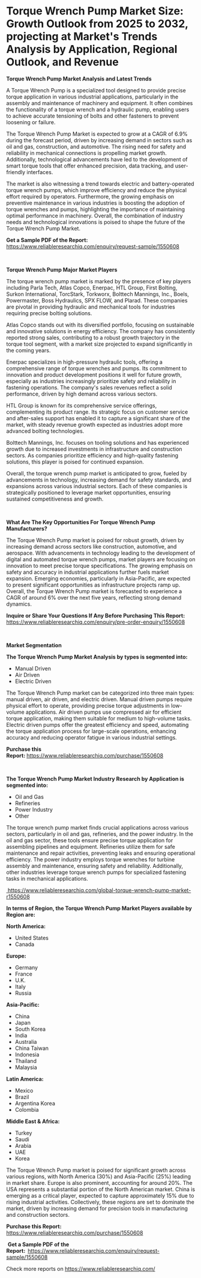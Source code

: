 <p><h1>Torque Wrench Pump Market Size: Growth Outlook from 2025 to 2032, projecting at Market's Trends Analysis by Application, Regional Outlook, and Revenue</h1></p><p><strong>Torque Wrench Pump Market Analysis and Latest Trends</strong></p>
<p><p>A Torque Wrench Pump is a specialized tool designed to provide precise torque application in various industrial applications, particularly in the assembly and maintenance of machinery and equipment. It often combines the functionality of a torque wrench and a hydraulic pump, enabling users to achieve accurate tensioning of bolts and other fasteners to prevent loosening or failure.</p><p>The Torque Wrench Pump Market is expected to grow at a CAGR of 6.9% during the forecast period, driven by increasing demand in sectors such as oil and gas, construction, and automotive. The rising need for safety and reliability in mechanical connections is propelling market growth. Additionally, technological advancements have led to the development of smart torque tools that offer enhanced precision, data tracking, and user-friendly interfaces.</p><p>The market is also witnessing a trend towards electric and battery-operated torque wrench pumps, which improve efficiency and reduce the physical effort required by operators. Furthermore, the growing emphasis on preventive maintenance in various industries is boosting the adoption of torque wrenches and pumps, highlighting the importance of maintaining optimal performance in machinery. Overall, the combination of industry needs and technological innovations is poised to shape the future of the Torque Wrench Pump Market.</p></p>
<p><strong>Get a Sample PDF of the Report:&nbsp;</strong> <a href="https://www.reliableresearchiq.com/enquiry/request-sample/1550608?utm_campaign=3026&utm_medium=2&utm_source=Github&utm_content=ia&utm_term=08042025&utm_id=torque-wrench-pump">https://www.reliableresearchiq.com/enquiry/request-sample/1550608</a></p>
<p>&nbsp;</p>
<p><strong>Torque Wrench Pump Major Market Players</strong></p>
<p><p>The torque wrench pump market is marked by the presence of key players including Parla Tech, Atlas Copco, Enerpac, HTL Group, First Bolting, Surkon International, TorcStark, Torkworx, Bolttech Mannings, Inc., Boels, Powermaster, Boss Hydraulics, SPX FLOW, and Plarad. These companies are pivotal in providing hydraulic and mechanical tools for industries requiring precise bolting solutions.</p><p>Atlas Copco stands out with its diversified portfolio, focusing on sustainable and innovative solutions in energy efficiency. The company has consistently reported strong sales, contributing to a robust growth trajectory in the torque tool segment, with a market size projected to expand significantly in the coming years.</p><p>Enerpac specializes in high-pressure hydraulic tools, offering a comprehensive range of torque wrenches and pumps. Its commitment to innovation and product development positions it well for future growth, especially as industries increasingly prioritize safety and reliability in fastening operations. The company's sales revenues reflect a solid performance, driven by high demand across various sectors.</p><p>HTL Group is known for its comprehensive service offerings, complementing its product range. Its strategic focus on customer service and after-sales support has enabled it to capture a significant share of the market, with steady revenue growth expected as industries adopt more advanced bolting technologies.</p><p>Bolttech Mannings, Inc. focuses on tooling solutions and has experienced growth due to increased investments in infrastructure and construction sectors. As companies prioritize efficiency and high-quality fastening solutions, this player is poised for continued expansion.</p><p>Overall, the torque wrench pump market is anticipated to grow, fueled by advancements in technology, increasing demand for safety standards, and expansions across various industrial sectors. Each of these companies is strategically positioned to leverage market opportunities, ensuring sustained competitiveness and growth.</p></p>
<p>&nbsp;</p>
<p><strong>What Are The Key Opportunities For Torque Wrench Pump Manufacturers?</strong></p>
<p><p>The Torque Wrench Pump market is poised for robust growth, driven by increasing demand across sectors like construction, automotive, and aerospace. With advancements in technology leading to the development of digital and automated torque wrench pumps, market players are focusing on innovation to meet precise torque specifications. The growing emphasis on safety and accuracy in industrial applications further fuels market expansion. Emerging economies, particularly in Asia-Pacific, are expected to present significant opportunities as infrastructure projects ramp up. Overall, the Torque Wrench Pump market is forecasted to experience a CAGR of around 6% over the next five years, reflecting strong demand dynamics.</p></p>
<p><strong>Inquire or Share Your Questions If Any Before Purchasing This Report:</strong> <a href="https://www.reliableresearchiq.com/enquiry/pre-order-enquiry/1550608?utm_campaign=3026&utm_medium=2&utm_source=Github&utm_content=ia&utm_term=08042025&utm_id=torque-wrench-pump">https://www.reliableresearchiq.com/enquiry/pre-order-enquiry/1550608</a></p>
<p>&nbsp;</p>
<p><strong>Market Segmentation</strong></p>
<p><strong>The Torque Wrench Pump Market Analysis by types is segmented into:</strong></p>
<p><ul><li>Manual Driven</li><li>Air Driven</li><li>Electric Driven</li></ul></p>
<p><p>The Torque Wrench Pump market can be categorized into three main types: manual driven, air driven, and electric driven. Manual driven pumps require physical effort to operate, providing precise torque adjustments in low-volume applications. Air driven pumps use compressed air for efficient torque application, making them suitable for medium to high-volume tasks. Electric driven pumps offer the greatest efficiency and speed, automating the torque application process for large-scale operations, enhancing accuracy and reducing operator fatigue in various industrial settings.</p></p>
<p><strong>Purchase this Report:&nbsp;</strong><a href="https://www.reliableresearchiq.com/purchase/1550608?utm_campaign=3026&utm_medium=2&utm_source=Github&utm_content=ia&utm_term=08042025&utm_id=torque-wrench-pump">https://www.reliableresearchiq.com/purchase/1550608</a></p>
<p>&nbsp;</p>
<p><strong>The Torque Wrench Pump Market Industry Research by Application is segmented into:</strong></p>
<p><ul><li>Oil and Gas</li><li>Refineries</li><li>Power Industry</li><li>Other</li></ul></p>
<p><p>The torque wrench pump market finds crucial applications across various sectors, particularly in oil and gas, refineries, and the power industry. In the oil and gas sector, these tools ensure precise torque application for assembling pipelines and equipment. Refineries utilize them for safe maintenance and repair activities, preventing leaks and ensuring operational efficiency. The power industry employs torque wrenches for turbine assembly and maintenance, ensuring safety and reliability. Additionally, other industries leverage torque wrench pumps for specialized fastening tasks in mechanical applications.</p></p>
<p><a href="https://www.reliableresearchiq.com/global-torque-wrench-pump-market-r1550608?utm_campaign=3026&utm_medium=2&utm_source=Github&utm_content=ia&utm_term=08042025&utm_id=torque-wrench-pump">&nbsp;https://www.reliableresearchiq.com/global-torque-wrench-pump-market-r1550608</a></p>
<p><strong>In terms of Region, the Torque Wrench Pump Market Players available by Region are:</strong></p>
<p>
    <p> <strong> North America: </strong>
        <ul>
            <li>United States</li>
            <li>Canada</li>
        </ul>
        </p> 
    <p> <strong> Europe: </strong>
        <ul>
            <li>Germany</li>
            <li>France</li>
            <li>U.K.</li>
            <li>Italy</li>
            <li>Russia</li>
        </ul>
        </p> 
    <p> <strong> Asia-Pacific: </strong>
        <ul>
            <li>China</li>
            <li>Japan</li>
            <li>South Korea</li>
            <li>India</li>
            <li>Australia</li>
            <li>China Taiwan</li>
            <li>Indonesia</li>
            <li>Thailand</li>
            <li>Malaysia</li>
        </ul>
        </p> 
    <p> <strong> Latin America: </strong>
        <ul>
            <li>Mexico</li>
            <li>Brazil</li>
            <li>Argentina Korea</li>
            <li>Colombia</li>
        </ul>
        </p> 
    <p> <strong> Middle East & Africa: </strong>
        <ul>
            <li>Turkey</li>
            <li>Saudi</li>
            <li>Arabia</li>
            <li>UAE</li>
            <li>Korea</li>
        </ul>
    </p>
    </p>
<p><p>The Torque Wrench Pump market is poised for significant growth across various regions, with North America (30%) and Asia-Pacific (25%) leading in market share. Europe is also prominent, accounting for around 20%. The USA represents a substantial portion of the North American market. China is emerging as a critical player, expected to capture approximately 15% due to rising industrial activities. Collectively, these regions are set to dominate the market, driven by increasing demand for precision tools in manufacturing and construction sectors.</p></p>
<p><strong>Purchase this Report: </strong><a href="https://www.reliableresearchiq.com/purchase/1550608?utm_campaign=3026&utm_medium=2&utm_source=Github&utm_content=ia&utm_term=08042025&utm_id=torque-wrench-pump">https://www.reliableresearchiq.com/purchase/1550608</a></p>
<p>&nbsp;<strong>Get a Sample PDF of the Report:&nbsp;&nbsp;</strong><a href="https://www.reliableresearchiq.com/enquiry/request-sample/1550608?utm_campaign=3026&utm_medium=2&utm_source=Github&utm_content=ia&utm_term=08042025&utm_id=torque-wrench-pump">https://www.reliableresearchiq.com/enquiry/request-sample/1550608</a></p>
<p><strong></strong></p>
<p>Check more reports on <a href="https://www.reliableresearchiq.com/?utm_campaign=3026&utm_medium=2&utm_source=Github&utm_content=ia&utm_term=08042025&utm_id=torque-wrench-pump">https://www.reliableresearchiq.com/</a></p>
